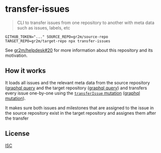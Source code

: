 # transfer-issues

> CLI to transfer issues from one repository to another with meta data such as issues, labels, etc

```
GITHUB_TOKEN="..." SOURCE_REPO=gr2m/source-repo TARGET_REPO=gr2m/target-repo npx transfer-issues
```

See [gr2m/helpdesk#20](https://github.com/gr2m/helpdesk/issues/20) for more information about this repository and its motivation.

## How it works

It loads all issues and the relevant meta data from the source repository ([graphql query](retrieve-source-repository-data.graphql) and the target repository ([graphql query](retrieve-target-repository-data.graphql)) and transfers every issue one-by-one using the [`transferIssue` mutation](https://docs.github.com/en/graphql/reference/mutations#transferissue) ([graphql mutation](transfer-issue.graphql)).

It makes sure both issues and milestones that are assigned to the issue in the source repository exist in the target repository and assignes them after the transfer

## License

[ISC](LICENSE)
